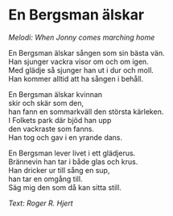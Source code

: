# En Bergsman älskar
*Melodi: When Jonny comes marching home*

En Bergsman älskar sången som sin bästa vän.  
Han sjunger vackra visor om och om igen.  
Med glädje så sjunger han ut i dur och moll.  
Han kommer alltid att ha sången i behåll.  

En Bergsman älskar kvinnan  
skir och skär som den,  
han fann en sommarkväll den största kärleken.  
I Folkets park där bjöd han upp  
den vackraste som fanns.  
Han tog och gav i en yrande dans.  

En Bergsman lever livet i ett glädjerus.  
Brännevin han tar i både glas och krus.  
Han dricker ur till sång en sup,  
han tar en omgång till.  
Säg mig den som då kan sitta still.  

*Text: Roger R. Hjert*
